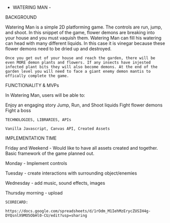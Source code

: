 - WATERING MAN -

BACKGROUND

Watering Man is a simple 2D platforming game. The controls are run, jump, and shoot. In this snippet of the game, flower demons are breaking into your house and you must vaquish them. Watering Man can fill his watering can head with many different liquids. In this case it is vinegar because these flower demons need to be dried up and destroyed. 

    Once you get out of your house and reach the garden, there will be even MORE demon plants and flowers. If any insects have injested infected plant bits they will also become demons. At the end of the garden level you will need to face a giant enemy demon mantis to offically complete the game.



FUNCTIONALITY & MVPs

In Watering Man, users will be able to:

Enjoy an engaging story
Jump, Run, and Shoot liquids
Fight flower demons
Fight a boss



    TECHNOLOGIES, LIBRARIES, APIs

    Vanilla Javascript, Canvas API, Created Assets



IMPLEMENTATION TIME

Friday and Weekend - Would like to have all assets created and together. Basic framework of the game planned out.

Monday - Implement controls

Tuesday - create interactions with surrounding object/enemies

Wednesday - add music, sound effects, images

Thursday morning - upload



    SCORECARD:

    https://docs.google.com/spreadsheets/d/1rOdm_M1IehMzErycZUSIH4g-DYQsnlX9MO5ObHl0-CU/edit?usp=sharing

